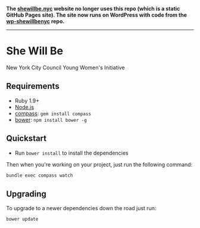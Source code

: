 **The [shewillbe.nyc](http://shewillbe.nyc/) website no longer uses this repo (which is a static GitHub Pages site). The site now runs on WordPress with code from the [wp-shewillbenyc](https://github.com/NewYorkCityCouncil/wp-shewillbenyc) repo.**

-----

# She Will Be

New York City Council Young Women's Initiative

## Requirements

  * Ruby 1.9+
  * [Node.js](http://nodejs.org)
  * [compass](http://compass-style.org/): `gem install compass`
  * [bower](http://bower.io): `npm install bower -g`

## Quickstart

  * Run `bower install` to install the dependencies

Then when you're working on your project, just run the following command:

```bash
bundle exec compass watch
```

## Upgrading

To upgrade to a newer dependencies down the road just run:

```bash
bower update
```
